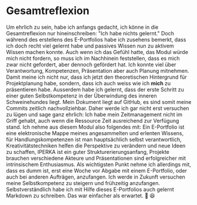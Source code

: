 # Gesamtreflexion

Um ehrlich zu sein, habe ich anfangs gedacht, ich könne in die Gesamtreflexion nur hineinschreiben: "Ich habe nichts gelernt."
Doch während des erstellens des E-Portfolios habe ich zusehens bemerkt, dass ich doch recht viel gelernt habe und passives Wissen nun zu aktivem Wissen machen konnte. Auch wenn ich das Gefühl hatte, das Modul würde mich nicht fordern, so muss ich im Nachhinein feststellen, dass es mich zwar nicht gefordert, aber dennoch gefördert hat. Ich konnte viel über Verantwortung, Kompetenzen, Präsentation aber auch Planung mitnehmen. Damit meine ich nicht nur, dass ich jetzt den theoretischen Hintergrund für Projektplanung habe, sondern, dass ich auch weiss wie ich **mich** zu präsentieren habe. 
Ausserdem habe ich gelernt, dass der erste Schritt zu einer guten Selbstkompetenz in der Überwindung des inneren Schweinehundes liegt. 
Mein Dokument liegt auf GitHub, es sind somit meine Commits zeitlich nachvollziehbar. Daher werde ich gar nicht erst versuchen zu lügen und sage ganz ehrlich: Ich habe mein Zeitmanagement nicht im Griff gehabt, auch wenn die Ressource Zeit ausreichend zur Verfügung stand. 
Ich nehme aus diesem Modul also folgendes mit: Ein E-Portfolio ist eine elektronische Mappe meines angesammelten und erlenten Wissens, für Handlungskompetenzen ist man hauptsächlich selbst verantwortlich, Kreativitätstechniken helfen die Perspektive zu verändern und neue Ideen zu schaffen, IPERKA ist ein guter Strukturerierungsanfang, Projekte brauchen verschiedene Akteure und Präsentationen sind erfolgreicher mit intrinsischem Enthusiasmus. 
Als wichtigsten Punkt nehme ich allerdings mit, dass es dumm ist, erst eine Woche vor Abgabe mit einem E-Portfolio, oder auch bei anderen Aufträgen, anzufangen. Ich werde in Zukunft versuchen meine Selbstkompetenz zu steigern und frühzeitig anzufangen. 
Selbstverständlich habe ich mit Hilfe dieses E-Portfolios auch gelernt Markdown zu schreiben. Das war einfacher als erwartet. :see_no_evil: :satisfied: